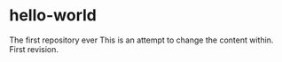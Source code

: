# hello-world
The first repository ever
This is an attempt to change the content within. First revision.
